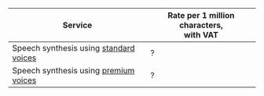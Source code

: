 | Service | Rate per 1 million characters,<br/>with VAT |
| ----- | ----- |
| Speech synthesis using [standard voices](../../speechkit/tts/voices.md#standard) | ? |
| Speech synthesis using [premium voices](../../speechkit/tts/voices.md#premium) | ? |
